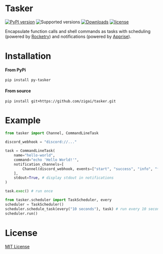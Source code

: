 # Tasker
[![PyPI version](https://badge.fury.io/py/py-tasker.svg)](https://badge.fury.io/py/py-tasker)
![Supported versions](https://img.shields.io/badge/python-3.10+-blue.svg)
[![Downloads](https://static.pepy.tech/badge/py-tasker)](https://pepy.tech/project/py-tasker)
[![license](https://img.shields.io/github/license/zigai/tasker.svg)](https://github.com/zigai/tasker/blob/main/LICENSE)

Encapsulate function calls and shell commands as tasks with scheduling (powered by [Rocketry](https://github.com/Miksus/rocketry)) and notifications (powered by [Apprise](https://github.com/caronc/apprise)).

# Installation
#### From PyPi
```
pip install py-tasker
```
#### From source
```
pip install git+https://github.com/zigai/tasker.git
```
# Example
```python
from tasker import Channel, CommandLineTask

discord_webhook = "discord://..."

task = CommandLineTask(
    name="hello-world",
    command="echo 'Hello World!'",
    notification_channels=[
        Channel(discord_webhook, events=["start", "success", "info", "fail"]), 
    ],
    stdout=True, # display stdout in notifications
)

task.exec() # run once

from tasker.scheduler import TaskScheduler, every
scheduler = TaskScheduler()
scheduler.schedule_task(every("10 seconds"), task) # run every 10 seconds
scheduler.run()

```

# License
[MIT License](https://github.com/zigai/tasker/blob/master/LICENSE)
